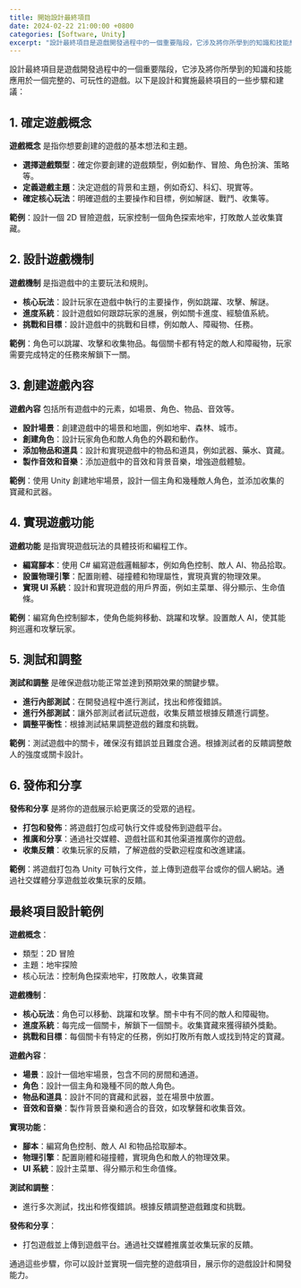 ```yaml
---
title: 開始設計最終項目
date: 2024-02-22 21:00:00 +0800
categories: [Software, Unity]
excerpt: "設計最終項目是遊戲開發過程中的一個重要階段，它涉及將你所學到的知識和技能應用於一個完整的、可玩性的遊戲"
---
```


設計最終項目是遊戲開發過程中的一個重要階段，它涉及將你所學到的知識和技能應用於一個完整的、可玩性的遊戲。以下是設計和實施最終項目的一些步驟和建議：

## **1. 確定遊戲概念**

**遊戲概念** 是指你想要創建的遊戲的基本想法和主題。

- **選擇遊戲類型**：確定你要創建的遊戲類型，例如動作、冒險、角色扮演、策略等。
- **定義遊戲主題**：決定遊戲的背景和主題，例如奇幻、科幻、現實等。
- **確定核心玩法**：明確遊戲的主要操作和目標，例如解謎、戰鬥、收集等。

**範例**：設計一個 2D 冒險遊戲，玩家控制一個角色探索地牢，打敗敵人並收集寶藏。

## **2. 設計遊戲機制**

**遊戲機制** 是指遊戲中的主要玩法和規則。

- **核心玩法**：設計玩家在遊戲中執行的主要操作，例如跳躍、攻擊、解謎。
- **進度系統**：設計遊戲如何跟踪玩家的進展，例如關卡進度、經驗值系統。
- **挑戰和目標**：設計遊戲中的挑戰和目標，例如敵人、障礙物、任務。

**範例**：角色可以跳躍、攻擊和收集物品。每個關卡都有特定的敵人和障礙物，玩家需要完成特定的任務來解鎖下一關。

## **3. 創建遊戲內容**

**遊戲內容** 包括所有遊戲中的元素，如場景、角色、物品、音效等。

- **設計場景**：創建遊戲中的場景和地圖，例如地牢、森林、城市。
- **創建角色**：設計玩家角色和敵人角色的外觀和動作。
- **添加物品和道具**：設計和實現遊戲中的物品和道具，例如武器、藥水、寶藏。
- **製作音效和音樂**：添加遊戲中的音效和背景音樂，增強遊戲體驗。

**範例**：使用 Unity 創建地牢場景，設計一個主角和幾種敵人角色，並添加收集的寶藏和武器。

## **4. 實現遊戲功能**

**遊戲功能** 是指實現遊戲玩法的具體技術和編程工作。

- **編寫腳本**：使用 C# 編寫遊戲邏輯腳本，例如角色控制、敵人 AI、物品拾取。
- **設置物理引擎**：配置剛體、碰撞體和物理屬性，實現真實的物理效果。
- **實現 UI 系統**：設計和實現遊戲的用戶界面，例如主菜單、得分顯示、生命值條。

**範例**：編寫角色控制腳本，使角色能夠移動、跳躍和攻擊。設置敵人 AI，使其能夠巡邏和攻擊玩家。

## **5. 測試和調整**

**測試和調整** 是確保遊戲功能正常並達到預期效果的關鍵步驟。

- **進行內部測試**：在開發過程中進行測試，找出和修復錯誤。
- **進行外部測試**：讓外部測試者試玩遊戲，收集反饋並根據反饋進行調整。
- **調整平衡性**：根據測試結果調整遊戲的難度和挑戰。

**範例**：測試遊戲中的關卡，確保沒有錯誤並且難度合適。根據測試者的反饋調整敵人的強度或關卡設計。

## **6. 發佈和分享**

**發佈和分享** 是將你的遊戲展示給更廣泛的受眾的過程。

- **打包和發佈**：將遊戲打包成可執行文件或發佈到遊戲平台。
- **推廣和分享**：通過社交媒體、遊戲社區和其他渠道推廣你的遊戲。
- **收集反饋**：收集玩家的反饋，了解遊戲的受歡迎程度和改進建議。

**範例**：將遊戲打包為 Unity 可執行文件，並上傳到遊戲平台或你的個人網站。通過社交媒體分享遊戲並收集玩家的反饋。

## **最終項目設計範例**

**遊戲概念**：
- 類型：2D 冒險
- 主題：地牢探險
- 核心玩法：控制角色探索地牢，打敗敵人，收集寶藏

**遊戲機制**：
- **核心玩法**：角色可以移動、跳躍和攻擊。關卡中有不同的敵人和障礙物。
- **進度系統**：每完成一個關卡，解鎖下一個關卡。收集寶藏來獲得額外獎勳。
- **挑戰和目標**：每個關卡有特定的任務，例如打敗所有敵人或找到特定的寶藏。

**遊戲內容**：
- **場景**：設計一個地牢場景，包含不同的房間和通道。
- **角色**：設計一個主角和幾種不同的敵人角色。
- **物品和道具**：設計不同的寶藏和武器，並在場景中放置。
- **音效和音樂**：製作背景音樂和適合的音效，如攻擊聲和收集音效。

**實現功能**：
- **腳本**：編寫角色控制、敵人 AI 和物品拾取腳本。
- **物理引擎**：配置剛體和碰撞體，實現角色和敵人的物理效果。
- **UI 系統**：設計主菜單、得分顯示和生命值條。

**測試和調整**：
- 進行多次測試，找出和修復錯誤。根據反饋調整遊戲難度和挑戰。

**發佈和分享**：
- 打包遊戲並上傳到遊戲平台。通過社交媒體推廣並收集玩家的反饋。

通過這些步驟，你可以設計並實現一個完整的遊戲項目，展示你的遊戲設計和開發能力。
